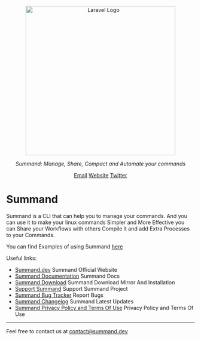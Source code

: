 <p align="center"><a href="https://laravel.com" target="_blank"><img src="https://raw.githubusercontent.com/laravel/art/master/logo-lockup/5%20SVG/2%20CMYK/1%20Full%20Color/laravel-logolockup-cmyk-red.svg" width="400" alt="Laravel Logo"></a></p>

<p align="center">
    <em>Summand: Manage, Share, Compact and Automate your commands</em>
</p>

<p align="center">
<a href="mailto:info@summand.dev">Email</a>
<a href="https://summand.dev">Website</a>
<a href="https://twitter.com/summand">Twitter</a>
</p>

# Summand
<p>Summand is a CLI that can help you to manage your commands. And you can use it to make your linux commands Simpler and More Effective you can Share your Workflows with others Compile it and add Extra Processes to your Commands.</p>

You can find Examples of using Summand [here](https://summand.dev/examples)

Useful links:

* [Summand.dev](https://summand.dev) Summand Official Website
* [Summand Documentation](https://docs.summand.dev) Summand Docs
* [Summand Download](https://download.summand.dev) Summand Download Mirror And Installation 
* [Support Summand](https://support.summand.dev) Support Summand Project
* [Summand Bug Tracker](https://bugs.summand.dev) Report Bugs
* [Summand Changelog](https://docs.summand.dev/changelog) Summand Latest Updates
* [Summand Privacy Policy and Terms Of Use](https://summand.dev/policy) Privacy Policy and Terms Of Use

---

Feel free to contact us at contact@summand.dev
